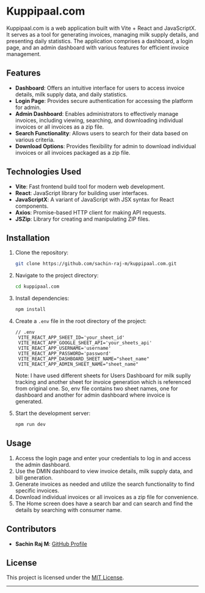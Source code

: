 # Kuppipaal.com

Kuppipaal.com is a web application built with Vite + React and JavaScriptX. It serves as a tool for generating invoices, managing milk supply details, and presenting daily statistics. The application comprises a dashboard, a login page, and an admin dashboard with various features for efficient invoice management.

## Features

- **Dashboard**: Offers an intuitive interface for users to access invoice details, milk supply data, and daily statistics.
- **Login Page**: Provides secure authentication for accessing the platform for admin.
- **Admin Dashboard**: Enables administrators to effectively manage invoices, including viewing, searching, and downloading individual invoices or all invoices as a zip file.
- **Search Functionality**: Allows users to search for their data based on various criteria.
- **Download Options**: Provides flexibility for admin to download individual invoices or all invoices packaged as a zip file.

## Technologies Used

- **Vite**: Fast frontend build tool for modern web development.
- **React**: JavaScript library for building user interfaces.
- **JavaScriptX**: A variant of JavaScript with JSX syntax for React components.
- **Axios**: Promise-based HTTP client for making API requests.
- **JSZip**: Library for creating and manipulating ZIP files.

## Installation

1. Clone the repository:

   ```bash
   git clone https://github.com/sachin-raj-m/kuppipaal.com.git
   ```

2. Navigate to the project directory:

   ```bash
   cd kuppipaal.com
   ```

3. Install dependencies:

   ```bash
   npm install
   ```

4. Create a `.env` file in the root directory of the project:

   ```plaintext
   // .env
    VITE_REACT_APP_SHEET_ID='your_sheet_id'
    VITE_REACT_APP_GOOGLE_SHEET_API='your_sheets_api'
    VITE_REACT_APP_USERNAME='username'
    VITE_REACT_APP_PASSWORD='password'
    VITE_REACT_APP_DASHBOARD_SHEET_NAME="sheet_name"
    VITE_REACT_APP_ADMIN_SHEET_NAME="sheet_name"
   ```
    Note: I have used different sheets for Users Dashboard for milk suplly tracking and another sheet for invoice generation which is referenced from original one. So, env file contains two sheet names, one for dashboard and another for admin dashboard where invoice is generated.

5. Start the development server:

   ```bash
   npm run dev
   ```

## Usage

1. Access the login page and enter your credentials to log in and access the admin dashboard.
2. Use the DMIN dashboard to view invoice details, milk supply data, and bill generation.
3. Generate invoices as needed and utilize the search functionality to find specific invoices.
4. Download individual invoices or all invoices as a zip file for convenience.
5. The Home screen does have a search bar and can search and find the details by searching with consumer name.

## Contributors

- **Sachin Raj M**: [GitHub Profile](https://github.com/sachin-raj-m)

## License

This project is licensed under the [MIT License](LICENSE).

---

